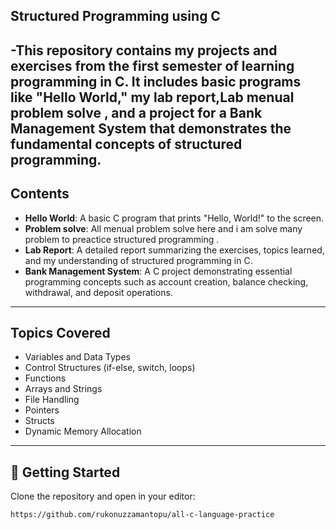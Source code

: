## Structured Programming using C

-This repository contains my projects and exercises from the first semester of learning programming in C. It includes basic programs like "Hello World," my lab report,Lab menual problem solve , and a project for a **Bank Management System** that demonstrates the fundamental concepts of structured programming.
---
## Contents

- **Hello World**: A basic C program that prints "Hello, World!" to the screen.
- **Problem solve**: All menual problem solve here and i am solve many problem to preactice structured programming  .
- **Lab Report**: A detailed report summarizing the exercises, topics learned, and my understanding of structured programming in C.
- **Bank Management System**: A C project demonstrating essential programming concepts such as account creation, balance checking, withdrawal, and deposit operations.
---
## Topics Covered

- Variables and Data Types
- Control Structures (if-else, switch, loops)
- Functions
- Arrays and Strings
- File Handling
- Pointers
- Structs
- Dynamic Memory Allocation
---
## 📌 Getting Started

Clone the repository and open in your editor:

```bash
https://github.com/rukonuzzamantopu/all-c-language-practice
